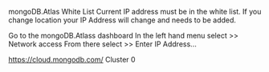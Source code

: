 

mongoDB.Atlas White List
Current IP address must be in the white list.  If you change location your
IP Address will change and needs to be added.

Go to the mongoDB.Atlass dashboard
In the left hand menu select >> Network access
From there select >>  Enter IP Address...

https://cloud.mongodb.com/
Cluster 0
